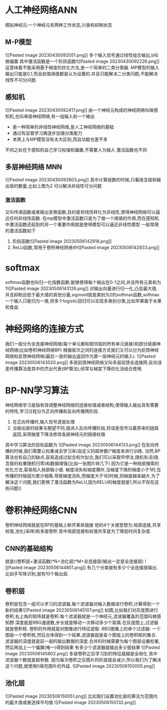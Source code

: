 # 人工神经网络ANN
模拟神经元:一个神经元有两种工作状态,兴奋和抑制状态
## M-P模型
![[Pasted image 20230430092051.png]]
多个输入信号通过线性组合输出,b叫做偏置
其中激活函数是一个阶跃函数![[Pasted image 20230430092226.png]]
这意味着不能采用基于梯度的优化方法,是一个简单的二类分类器.
MP模型的输入输出只能是0,1,而且权值阈值都是认为设置的.并且只能解决二分类问题,不能解决线性不可分问题.
## 感知机
![[Pasted image 20230430092417.png]]
由一个神经元构成的神经网络叫做感知机,也叫单层神经网络,有一组输入和一个输出
- 是一种简单的非线性神经网络,是人工神经网络的基础
- 通过有监督学习俩逐步加强分类能力
- 本质上与MP模型没有太大区别,而且功能也差不多

不同之处在于感知机自己学习权值和偏置,不需要人为输入
激活函数也不同
## 多层神经网络 MNN
![[Pasted image 20230430092803.png]]
其中计算层数的时候,只看隐含层和输出层的数量,比如上图为2
可以解决非线性可分问题
### 激活函数
又叫传递函数或者输出变换函数,目的是将线性转化为非线性,使得神经网络可以逼近任何非线性函数.
在mp模型中激活函数只是为了做一个阈值的作用,而在感知机中激活函数还起到的另一个重要作用就是使得模型可以逼近非线性模型
一般常用的激活函数如下
1. 阶跃函数![[Pasted image 20230506142918.png]]
2. ReLU函数,常用于卷积神经网络中![[Pasted image 20230506142933.png]]

# softmax
softmax函数也叫归一化指数函数,能够使得每个输出在0-1之间,并且所有元素和为1![[Pasted image 20230506143126.png]]
对输出向量进行归一化,凸显最大值,并且抑制远低于最大值的其他分量,sigmoid就是类别为2的softmax函数,softmax一个输入只能归为一类,但多个logistic回归可以实现多类别分类,比如苹果属于水果和食品
# 神经网络的连接方式
我们一般分为全连接神经网络(每个单元都和相邻层的所有单元链接)和部分链接神经网络(比如卷积神经网络BP)
根据层次之间的连接方式我们又可以分为前馈神经网络和反馈神经网络(最后一层的输出返回作为第一层神经元的输入).
![[Pasted image 20230506143520.png]]
多层前馈神经网络又叫多层前馈全连接网.反向误差传播算法是其中的杰出代表(BP算法),经常与梯度下降优化法结合使用.
# BP-NN学习算法
神经网络学习是指有效调整神经网络的连接权值或者结构,使得输入输出具有需要的特性,学习过程分为正向传播和反向传播两阶段.
1. 在正向传播时,输入信号逐层处理
2. 当输出层的结果与期望不同,就进入反向传播阶段,将误差信号沿着原来的链路返回,采用梯度下降法修改各层神经元的链接权值

其中学习算法的目标函数为
![[Pasted image 20230506144133.png]]
在反向传播的时候,我们需要让权重减去学习率(自定义的超参数)\*梯度来进行训练.
当然,BP算法也有自己的缺点,容易造成过拟合和欠拟合,我们可以采取早停法,随机失活(隐含层的权重随机归零)和数据增强(比如一张图片转几下)
因为它是一种局部搜索的优化方法,容易陷入局部极小值.
梯度消失和梯度爆炸,当梯度下降的梯度小于1时,在传播的时候因为累计相乘,导致梯度消失,而梯度大于1的时候,则梯度越来越大.为了解决这个问题,我们更换了激活函数为ReLU,因为RELU的梯度就是1,所以不存在这些问题()

# 卷积神经网络CNN
卷积神经网络就是在BP的基础上断开某些链接
他的4个关键思想为:局部连接,共享权值,池化(采样)和多层卷积
其中局部连接和权值共享是为了降低时间复杂度.
## CNN的基础结构
就是((卷积层+激活函数)\*N+池化层)\*M+全连接层(输出一定是全连接层)
![[Pasted image 20230506144851.png]]
有几个分类就有多少个全连接层输出.比如手写体识别,就有10个输出层.
## 卷积层
卷积层包含一组可以学习的滤波器,每个滤波器对输入数据进行卷积,计算得到一个新的结果![[Pasted image 20230506145107.png]]
如图,比如我们对灰度图进行卷积,右上角的矩阵就是卷积.每个滤波器就是一个神经元,滤波器覆盖的范围叫做感知野.深度就是RBG通道数,步长就是移动一次移动多少个距离.在灰度图上,过滤器就是卷积核.
卷积的作用就是对图像进行特征提取.
RBG图像上的单个过滤器:
一个图层一个卷积核,然后合体得到一个结果,滤波器就是各个图层上的卷积核的集合.
滤波器的深度就是前一层的输出数据的深度.合并的时候需要为每个图层设置权重,然后再加上一个偏置(唯一)得到结果
有多少个滤波器就输出多少层结果
![[Pasted image 20230506145802.png]]
多层卷积之后学习到的特征就越是全局化
其中滤波器个数就是超参数.
因为每次卷积之后图片的阶层就会减少,所以我们为了解决这个问题,就使用0填充图片的外延.
![[Pasted image 20230506150005.png]]
## 池化层
![[Pasted image 20230506150051.png]]
比如我们设置池化层的算法为范围内的最大值或者选择平均值
![[Pasted image 20230506150132.png]]




